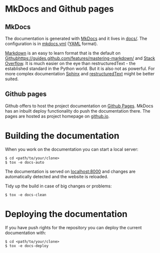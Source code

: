 # MkDocs and Github pages

## MkDocs

The documentation is generated with [MkDocs](http://www.mkdocs.org/) and it lives in [docs/](https://github.com/obestwalter/mau-mau/tree/master/docs/). The configuration is in [mkdocs.yml](https://github.com/obestwalter/mau-mau/blob/master/mkdocs.yml) ([YAML](https://en.wikipedia.org/wiki/YAML) format).

[Markdown](https://en.wikipedia.org/wiki/Markdown) is an easy to learn format that is the default on [Github]()https://guides.github.com/features/mastering-markdown/ and [Stack Overflow](http://stackoverflow.com/editing-help). It is much easier on the eye than restructuredText - the established standard in the Python world. But it is also not as powerful. For more complex documentation [Sphinx](http://www.sphinx-doc.org) and [restructuredText](http://www.sphinx-doc.org/en/stable/rest.html) might be better suited.

## Github pages

Github offers to host the project documentation on [Github Pages](https://pages.github.com/). MkDocs has an inbuilt deploy functionality do push the documentation there. The pages are hosted as project homepage on [github.io](http://obestwalter.github.io/mau-mau/).

# Building the documentation

When you work on the documentation you can start a local server:

    $ cd <path/to/your/clone>
    $ tox -e docs-auto
    
The documentation is served on [localhost:8000](http://localhost:8000/) and changes are automatically detected and the website is reloaded.

Tidy up the build in case of big changes or problems:

    $ tox -e docs-clean
    
# Deploying the documentation

If you have push rights for the repository you can deploy the current documentation with:


    $ cd <path/to/your/clone>
    $ tox -e docs-deploy
